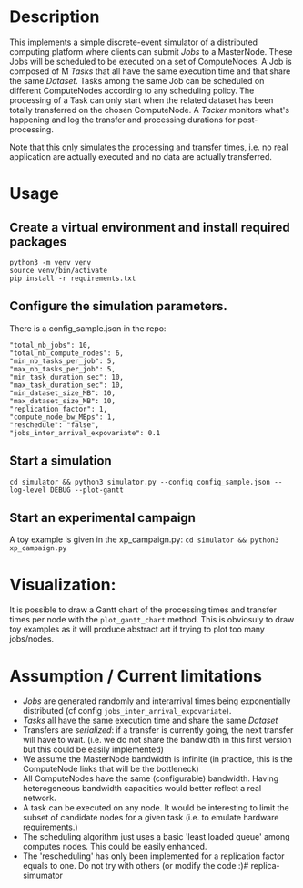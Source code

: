 # Description
This implements a simple discrete-event simulator of a distributed computing platform where clients can submit *Jobs* to a MasterNode.
These Jobs will be scheduled to be executed on a set of ComputeNodes.
A Job is composed of M *Tasks* that all have the same execution time and that share the same *Dataset*.
Tasks among the same Job can be scheduled on different ComputeNodes according to any scheduling policy.
The processing of a Task can only start when the related dataset has been totally transferred on the chosen ComputeNode.
A *Tacker* monitors what's happening and log the transfer and processing durations for post-processing.

Note that this only simulates the processing and transfer times, i.e. no real application are actually executed and no data are actually transferred.

# Usage

## Create a virtual environment and install required packages
```
python3 -m venv venv
source venv/bin/activate
pip install -r requirements.txt 
```

## Configure the simulation parameters. 
There is a config_sample.json in the repo: 

    
    "total_nb_jobs": 10,
    "total_nb_compute_nodes": 6,
    "min_nb_tasks_per_job": 5,
    "max_nb_tasks_per_job": 5,
    "min_task_duration_sec": 10,
    "max_task_duration_sec": 10, 
    "min_dataset_size_MB": 10, 
    "max_dataset_size_MB": 10,
    "replication_factor": 1,
    "compute_node_bw_MBps": 1,
    "reschedule": "false",
    "jobs_inter_arrival_expovariate": 0.1


## Start a simulation
`cd simulator && python3 simulator.py --config config_sample.json --log-level DEBUG --plot-gantt`

## Start an experimental campaign
A toy example is given in the xp_campaign.py:
`cd simulator && python3 xp_campaign.py`

# Visualization: 
It is possible to draw a Gantt chart of the processing times and transfer times per node with the `plot_gantt_chart` method. 
This is obviosuly to draw toy examples as it will produce abstract art if trying to plot too many jobs/nodes.

# Assumption / Current limitations
- *Jobs* are generated randomly and interarrival times being exponentially distributed (cf config `jobs_inter_arrival_expovariate`). 
- *Tasks* all have the same execution time and share the same *Dataset*
- Transfers are *serialized*: if a transfer is currently going, the next transfer will have to wait. (i.e. we do not share the bandwidth in this first version but this could be easily implemented) 
- We assume the MasterNode bandwidth is infinite (in practice, this is the ComputeNode links that will be the bottleneck)
- All ComputeNodes have the same (configurable) bandwidth. Having heterogeneous bandwidth capacities would better reflect a real network.
- A task can be executed on any node. It would be interesting to limit the subset of candidate nodes for a given task (i.e. to emulate hardware requirements.)
- The scheduling algorithm just uses a basic 'least loaded queue' among computes nodes. This could be easily enhanced.
- The 'rescheduling' has only been implemented for a replication factor equals to one. Do not try with others (or modify the code :)# replica-simumator
